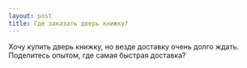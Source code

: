 ```yaml
---
layout: post 
title: Где заказать дверь книжку? 
--- 
```

Хочу купить дверь книжку, но везде доставку очень долго ждать. Поделитесь опытом, где самая быстрая доставка?